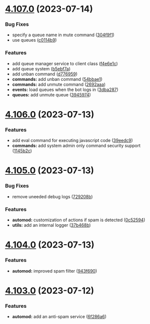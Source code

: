 # [4.107.0](https://github.com/onesoft-sudo/sudobot/compare/v4.106.0...v4.107.0) (2023-07-14)


### Bug Fixes

* specify a queue name in mute command ([304f9f1](https://github.com/onesoft-sudo/sudobot/commit/304f9f18dd276740743917c9f6b62e5b5edd0235))
* use queues ([c0114b9](https://github.com/onesoft-sudo/sudobot/commit/c0114b92205fdb4c00a82bfb9bb4cecc4045e915))


### Features

* add queue manager service to client class ([f4e6e1c](https://github.com/onesoft-sudo/sudobot/commit/f4e6e1c14e012cb899a3a9359ce77c1d747cfc5d))
* add queue system ([b5ebf7a](https://github.com/onesoft-sudo/sudobot/commit/b5ebf7a538309f11d0707a7e36f1a641223b89f6))
* add unban command ([d776959](https://github.com/onesoft-sudo/sudobot/commit/d776959279adb91c97a643dd1d1e0a73d6a3a950))
* **commands:** add unban command ([54bbae1](https://github.com/onesoft-sudo/sudobot/commit/54bbae115adab7ad9284706bcff7aad4bbc609e5))
* **commands:** add unmute command ([2692aaa](https://github.com/onesoft-sudo/sudobot/commit/2692aaa74e3926a53642c320bf44d995023faff6))
* **events:** load queues when the bot logs in ([3dba287](https://github.com/onesoft-sudo/sudobot/commit/3dba28739a3824d2a6c5200764eaf66bc2b40fd5))
* **queues:** add unmute queue ([3945974](https://github.com/onesoft-sudo/sudobot/commit/3945974e14d407cb2102d09ebe16535a462c4aa8))



# [4.106.0](https://github.com/onesoft-sudo/sudobot/compare/v4.105.0...v4.106.0) (2023-07-13)


### Features

* add eval command for executing javascript code ([39eedc9](https://github.com/onesoft-sudo/sudobot/commit/39eedc98c75224f8a73f86db427d90035f45f608))
* **commands:** add system admin only command security support ([1145b2c](https://github.com/onesoft-sudo/sudobot/commit/1145b2c3cb781759f9b8a0025dbea81aa2cb37ed))



# [4.105.0](https://github.com/onesoft-sudo/sudobot/compare/v4.104.0...v4.105.0) (2023-07-13)


### Bug Fixes

* remove uneeded debug logs ([729208b](https://github.com/onesoft-sudo/sudobot/commit/729208bc0b44cafb3adb543f8d16f83b03ccf392))


### Features

* **automod:** customization of actions if spam is detected ([0c52594](https://github.com/onesoft-sudo/sudobot/commit/0c525943f23090300cfc65c5974cc5b90906d1bf))
* **utils:** add an internal logger ([37b468b](https://github.com/onesoft-sudo/sudobot/commit/37b468bba8cfca4dcd4b719fede00435f17f2e57))



# [4.104.0](https://github.com/onesoft-sudo/sudobot/compare/v4.103.0...v4.104.0) (2023-07-13)


### Features

* **automod:** improved spam filter ([943f690](https://github.com/onesoft-sudo/sudobot/commit/943f690c3d112cfc763004171b2b630eff428407))



# [4.103.0](https://github.com/onesoft-sudo/sudobot/compare/v4.102.0...v4.103.0) (2023-07-12)


### Features

* **automod:** add an anti-spam service ([6f286a6](https://github.com/onesoft-sudo/sudobot/commit/6f286a6c057bffdb854ded8c4c4d118ad7b8bf1a))



